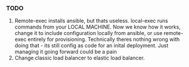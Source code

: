 ### TODO

1. Remote-exec installs ansible, but thats useless. local-exec runs commands from your LOCAL MACHINE. Now we know how it works, change it to include configuration locally from ansible, or use remote-exec entirely for provisioning. Technically theres nothing wrong with doing that - its still config as code for an inital deployment. Just managing it going forward could be a pain
2. Change classic load balancer to elastic load balancer. 
